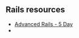## Rails resources

* [Advanced Rails - 5 Day](http://tutorials.jumpstartlab.com/paths/advanced_rails_five_day.html)
* []()
